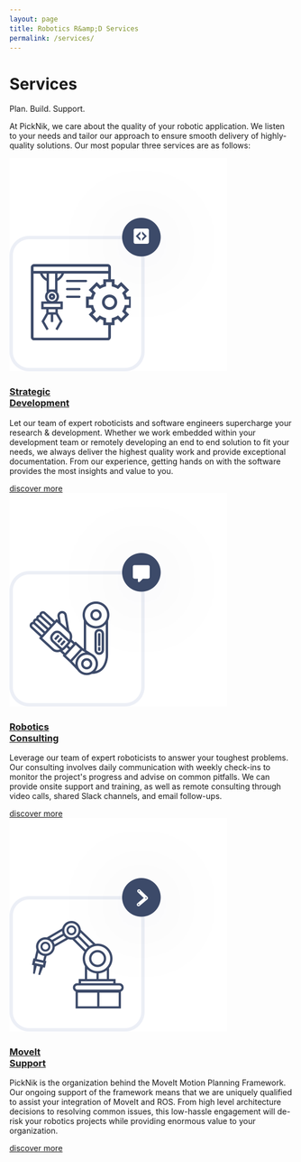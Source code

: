 ```yaml
---
layout: page
title: Robotics R&amp;D Services
permalink: /services/
---
```

<div class="container">
    <div class="services-section-main">
        <div class="row justify-content-center">
            <div class="col-12 col-lg-4">
                <h1 class="services-section-main-title">Services</h1>
                <span class="services-section-main-title--small">Plan. Build. Support.</span>
            </div>
            <div class="col-12 col-lg-6">
                <p>
                    At PickNik, we care about the quality of your robotic application. We listen to your needs and tailor our approach to ensure smooth delivery of highly-quality solutions. Our most popular three services are as follows:
                </p>
            </div>
        </div>
    </div>
</div>
<div class="container-fluid bg-grey">
    <div class="container">
        <div class="services-card-wrapper">
            <div class="services-card-single">
                <a href="/services/custom-development">
                    <div class="img-wrapper">
                        <img class="icon" src="../assets/images/redesign/custom-development.svg" alt="motion planning icon">
                    </div>
                    <h3>Strategic<br/> Development</h3>
                </a>
                <p>Let our team of expert roboticists and software engineers supercharge your research & development. Whether we work embedded within your development team or remotely developing an end to end solution to fit your needs, we always deliver the highest quality work and provide exceptional documentation. From our experience, getting hands on with the software provides the most insights and value to you.
                </p>
                <a href="/services/custom-development" class="btn">discover more</a>
            </div>
            <div class="services-card-single">
                <a href="/services/robotics-consulting">
                    <div class="img-wrapper">
                        <img class="icon" src="../assets/images/redesign/robotic-consulting.svg" alt="motion planning icon">
                    </div>
                    <h3>Robotics <br/> Consulting</h3>
                </a>
                <p>Leverage our team of expert roboticists to answer your toughest problems. Our consulting involves daily communication with weekly check-ins to monitor the project's progress and advise on common pitfalls. We can provide onsite support and training, as well as remote consulting through video calls, shared Slack channels, and email follow-ups.
                </p>
                <a href="/services/robotics-consulting" class="btn">discover more</a>
            </div>
            <div class="services-card-single">
                <a href="/services/moveit">
                    <div class="img-wrapper">
                        <img class="icon" src="../assets/images/redesign/moveit-support.svg" alt="motion planning icon">
                    </div>
                    <h3>MoveIt<br/> Support</h3>
                </a>
                <p>PickNik is the organization behind the MoveIt Motion Planning Framework. Our ongoing support of the framework means that we are uniquely qualified to assist your integration of MoveIt and ROS. From high level architecture decisions to resolving common issues, this low-hassle engagement will de-risk your robotics projects while providing enormous value to your organization.
                </p>
                <a href="/services/moveit" class="btn">discover more</a>
            </div>
        </div>
    </div>
</div>
